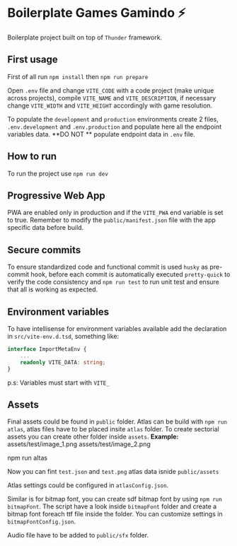 # Boilerplate Games Gamindo ⚡

Boilerplate project built on top of `Thunder` framework.

## First usage

First of all run `npm install` then `npm run prepare`

Open `.env` file and change `VITE_CODE` with a code project (make unique across projects), compile `VITE_NAME` and `VITE_DESCRIPTION`, if necessary change `VITE_WIDTH` and `VITE_HEIGHT` accordingly with game resolution.

To populate the `development` and `production` environments create 2 files, `.env.development` and `.env.production` and populate here all the endpoint variables data. **DO NOT
** populate endpoint data in `.env` file.

## How to run

To run the project use `npm run dev`

## Progressive Web App

PWA are enabled only in production and if the `VITE_PWA` end variable is set to true.
Remember to modify the `public/manifest.json` file with the app specific data before build.

## Secure commits

To ensure standardized code and functional commit is used `husky` as pre-commit hook, before each commit is automatically executed `pretty-quick` to verify the code consistency and `npm run test` to run unit test and ensure that all is working as expected.

## Environment variables

To have intellisense for environment variables available add the declaration in `src/vite-env.d.tsd`, something like:

```typescript
interface ImportMetaEnv {
    ...
    readonly VITE_DATA: string;
}
```

p.s: Variables must start with `VITE_`

## Assets

Final assets could be found in `public` folder.
Atlas can be build with `npm run atlas`, atlas files have to be placed insite `atlas` folder. To create sectorial assets you can create other folder inside `assets`.
**Example:**
assets/test/image_1.png
assets/test/image_2.png

npm run altas

Now you can fint `test.json` and `test.png` atlas data isnide `public/assets`

Atlas settings could be configured in `atlasConfig.json`.

Similar is for bitmap font, you can create sdf bitmap font by using `npm run bitmapFont`.
The script have a look inside `bitmapFont` folder and create a bitmap font foreach ttf file inside the folder.
You can customize settings in `bitmapFontConfig.json`.

Audio file have to be added to `public/sfx` folder.
